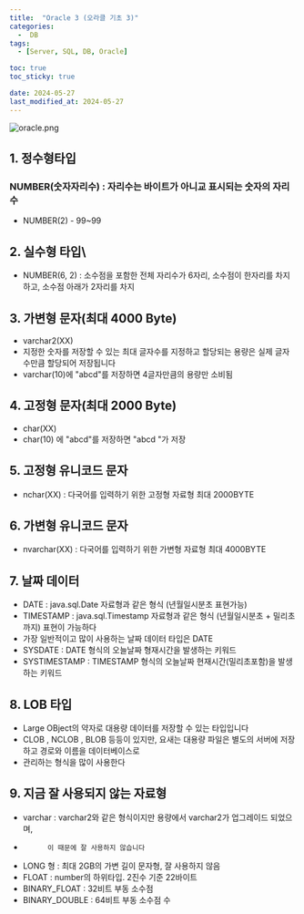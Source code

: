 ```yaml
---
title:  "Oracle 3 (오라클 기초 3)"
categories:
  -  DB
tags:
  - [Server, SQL, DB, Oracle]

toc: true
toc_sticky: true

date: 2024-05-27
last_modified_at: 2024-05-27
---
```


![oracle.png](..%2Fassets%2Fimg%2Foracle.png)

## 1. 정수형타입

### NUMBER(숫자자리수) : 자리수는 바이트가 아니교 표시되는 숫자의 자리수
- NUMBER(2) - 99~99

## 2. 실수형 타입\
- NUMBER(6, 2) : 소수점을 포함한 전체 자리수가 6자리, 소수점이 한자리를 차지하고, 소수점 아래가 2자리를 차지

## 3. 가변형 문자(최대 4000 Byte)
- varchar2(XX)
- 지정한 숫자를 저장할 수 있는 최대 글자수를 지정하고 할당되는 용량은 실제 글자수만큼 할당되어 저장됩니다
- varchar(10)에 "abcd"를 저장하면 4글자만큼의 용량만 소비됨

## 4. 고정형 문자(최대 2000 Byte)
- char(XX)
- char(10) 에 "abcd"를 저장하면 "abcd       "가 저장

## 5. 고정형 유니코드 문자
- nchar(XX) : 다국어를 입력하기 위한 고정형 자료형 최대 2000BYTE


## 6. 가변형 유니코드 문자
- nvarchar(XX) : 다국어를 입력하기 위한 가변형 자료형 최대 4000BYTE

## 7. 날짜 데이터
- DATE : java.sql.Date 자료형과 같은 형식		(년월일시분초 표현가능)
- TIMESTAMP : java.sql.Timestamp 자료형과 같은 형식			(년월일시분초 + 밀리초까지) 표현이 가능하다
- 가장 일반적이고 많이 사용하는 날짜 데이터 타입은 DATE
- SYSDATE : DATE 형식의 오늘날짜 형재시간을 발생하는 키워드
- SYSTIMESTAMP : TIMESTAMP 형식의 오늘날짜 현재시간(밀리초포함)을 발생하는 키워드




## 8. LOB 타입
- Large OBject의 약자로 대용량 데이터를 저장할 수 있는 타입입니다
- CLOB , NCLOB , BLOB 등등이 있지만, 요새는 대용량 파일은 별도의 서버에 저장하고 경로와 이름을 데이터베이스로
- 관리하는 형식을 많이 사용한다

## 9. 지금 잘 사용되지 않는 자료형
- varchar : varchar2와 같은 형식이지만 용량에서 varchar2가 업그레이드 되었으며,
-   		이 때문에 잘 사용하지 않습니다
- LONG 형 : 최대 2GB의 가변 길이 문자형, 잘 사용하지 않음
- FLOAT : number의 하위타입. 2진수 기준 22바이트
- BINARY_FLOAT : 32비트 부동 소수점
- BINARY_DOUBLE : 64비트 부동 소수점 수
